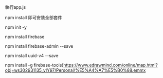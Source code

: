 
執行app.js

npm install 
即可安裝全部套件

npm init -y

npm install firebase

npm install firebase-admin --save

npm install uuid-v4 --save

npm install -g firebase-tools)https://www.edrawmind.com/online/map.html?obj=ws302931135_vIY97/Personal/%E5%A4%A7%E5%B0%88.emmx


